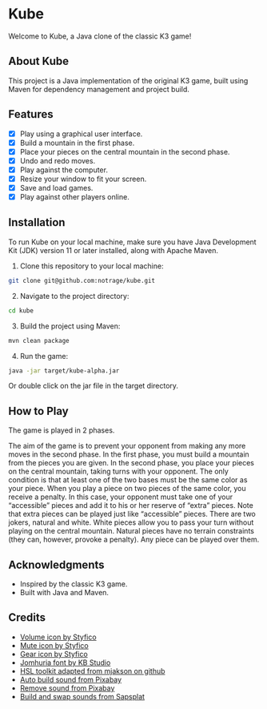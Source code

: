 # Kube

Welcome to Kube, a Java clone of the classic K3 game!

## About Kube

This project is a Java implementation of the original K3 game, built using Maven for dependency management and project build.

## Features

- [x] Play using a graphical user interface.
- [x] Build a mountain in the first phase.
- [x] Place your pieces on the central mountain in the second phase.
- [x] Undo and redo moves.
- [x] Play against the computer.
- [x] Resize your window to fit your screen.
- [x] Save and load games.
- [x] Play against other players online.

## Installation

To run Kube on your local machine, make sure you have Java Development Kit (JDK) version 11 or later installed, along with Apache Maven.

1. Clone this repository to your local machine:

```bash
git clone git@github.com:notrage/kube.git
```

2. Navigate to the project directory:

```bash
cd kube
```

3. Build the project using Maven:

```bash
mvn clean package
```

4. Run the game:

```bash
java -jar target/kube-alpha.jar
```
Or double click on the jar file in the target directory.

## How to Play

The game is played in 2 phases.

The aim of the game is to prevent your opponent from making any more moves in the second phase. In the first phase, you must build a mountain from the pieces you are given. 
In the second phase, you place your pieces on the central mountain, taking turns with your opponent. The only condition is that at least one of the two bases must be the same color as your piece. When you play a piece on two pieces of the same color, you receive a penalty. In this case, your opponent must take one of your “accessible” pieces and add it to his or her reserve of “extra” pieces. Note that extra pieces can be played just like “accessible” pieces. There are two jokers, natural and white. White pieces allow you to pass your turn without playing on the central mountain. Natural pieces have no terrain constraints (they can, however, provoke a penalty). Any piece can be played over them.

## Acknowledgments

- Inspired by the classic K3 game.
- Built with Java and Maven.

## Credits

- [Volume icon by Styfico](https://thenounproject.com/icon/volume-6856436/)
- [Mute icon by Styfico](https://thenounproject.com/icon/volume-6856436/)
- [Gear icon by Styfico](https://thenounproject.com/icon/gear-6641296/)
- [Jomhuria font by KB Studio](https://fonts.google.com/specimen/Jomhuria)
- [HSL toolkit adapted from mjakson on github](https://gist.github.com/mjackson/5311256)
- [Auto build sound from Pixabay](https://pixabay.com/sound-effects/small-rock-break-194553/)
- [Remove sound from Pixabay](https://pixabay.com/sound-effects/swoop1-108087/)
- [Build and swap sounds from Sapsplat](https://www.zapsplat.com/sound-effect-category/rock/)